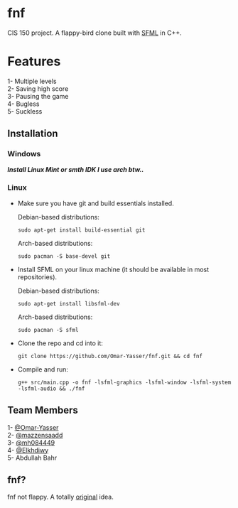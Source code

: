 # fnf 
CIS 150 project. A flappy-bird clone built with [SFML](https://github.com/SFML/SFML) in C++.

# Features

1- Multiple levels  
2- Saving high score  
3- Pausing the game  
4- Bugless  
5- Suckless

## Installation
### Windows
***Install Linux Mint or smth IDK I use arch btw..***
### Linux

 * Make sure you have git and build essentials installed.  
    
    Debian-based distributions:  
    ```shell
    sudo apt-get install build-essential git
    ```
    Arch-based distributions:   
     ```shell
     sudo pacman -S base-devel git
	 ```

 * Install SFML on your linux machine (it should be available in most repositories).  
   
   Debian-based distributions:
   ```shell
   sudo apt-get install libsfml-dev
   ```
   Arch-based distributions:
   ```shell
   sudo pacman -S sfml
   ```
 * Clone the repo and cd into it:
   ```shell
   git clone https://github.com/Omar-Yasser/fnf.git && cd fnf
   ```
 * Compile and run:
   ```shell
   g++ src/main.cpp -o fnf -lsfml-graphics -lsfml-window -lsfml-system -lsfml-audio && ./fnf
   ```  
## Team Members
1- [@Omar-Yasser](https://github.com/Omar-Yasser)  
2- [@mazzensaadd](https://github.com/mazzensaadd)  
3- [@mh084449](https://github.com/mh084449)  
4- [@Elkhdiwy](https://github.com/Elkhdiwy)  
5- Abdullah Bahr

## fnf?
fnf not flappy. A totally [original](https://www.gnu.org/gnu/gnu-history.html) idea.

